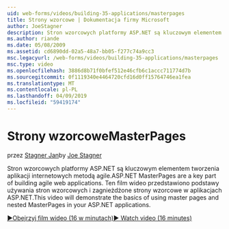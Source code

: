 ```yaml
---
uid: web-forms/videos/building-35-applications/masterpages
title: Strony wzorcowe | Dokumentacja firmy Microsoft
author: JoeStagner
description: Stron wzorcowych platformy ASP.NET są kluczowym elementem tworzenia aplikacji internetowych metodą agile. Ten film wideo przedstawiono podstawy używania stron wzorcowych i zagnieżdżone strony wzorcowe w...
ms.author: riande
ms.date: 05/08/2009
ms.assetid: cd6890dd-02a5-48a7-bb05-f277c74a9cc3
msc.legacyurl: /web-forms/videos/building-35-applications/masterpages
msc.type: video
ms.openlocfilehash: 3886d8b71f0bfef512e46cfb6c1accc711774d7b
ms.sourcegitcommit: 0f1119340e4464720cfd16d0ff15764746ea1fea
ms.translationtype: MT
ms.contentlocale: pl-PL
ms.lasthandoff: 04/09/2019
ms.locfileid: "59419174"
---
```

# <a name="masterpages"></a><span data-ttu-id="2648e-104">Strony wzorcowe</span><span class="sxs-lookup"><span data-stu-id="2648e-104">MasterPages</span></span>

<span data-ttu-id="2648e-105">przez [Stagner Jan](https://github.com/JoeStagner)</span><span class="sxs-lookup"><span data-stu-id="2648e-105">by [Joe Stagner](https://github.com/JoeStagner)</span></span>

<span data-ttu-id="2648e-106">Stron wzorcowych platformy ASP.NET są kluczowym elementem tworzenia aplikacji internetowych metodą agile.</span><span class="sxs-lookup"><span data-stu-id="2648e-106">ASP.NET MasterPages are a key part of building agile web applications.</span></span> <span data-ttu-id="2648e-107">Ten film wideo przedstawiono podstawy używania stron wzorcowych i zagnieżdżone strony wzorcowe w aplikacjach ASP.NET.</span><span class="sxs-lookup"><span data-stu-id="2648e-107">This video will demonstrate the basics of using master pages and nested MasterPages in your ASP.NET applications.</span></span>

[<span data-ttu-id="2648e-108">&#9654;Obejrzyj film wideo (16 w minutach)</span><span class="sxs-lookup"><span data-stu-id="2648e-108">&#9654; Watch video (16 minutes)</span></span>](https://channel9.msdn.com/Blogs/ASP-NET-Site-Videos/masterpages)

